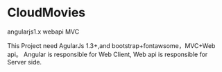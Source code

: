 # CloudMovies
angularjs1.x webapi MVC


This Project need AgularJs 1.3+,and bootstrap+fontawsome，MVC+Web api。
Angular is responsible for Web Client, Web api is responsible for Server side.  
